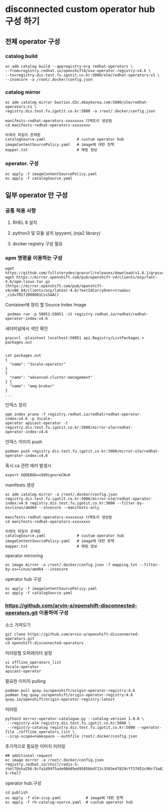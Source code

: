 #  disconnected custom operator hub 구성 하기 



## 전체 operator 구성  

### catalog build

```
oc adm catalog build --appregistry-org redhat-operators \
--from=registry.redhat.io/openshift4/ose-operator-registry:v4.6 \
--to=registry.dis.test.fu.igotit.co.kr:5000/olm/redhat-operators:v1 \
--insecure -a /root/.docker/config.json
```



### catalog mirror

```
oc adm catalog mirror bastion.d3c.ebaykorea.com:5000/olm/redhat-operators:v1 \
registry.dis.test.fu.igotit.co.kr:5000 -a /root/.docker/config.json
```

```
manifests-redhat-operators-xxxxxxxx 디렉토리 생성됨 
cd manifests-redhat-operators-xxxxxxxx

아래의 파일이 존재함 
catalogSource.yaml              # custum operator hub 
imageContentSourcePolicy.yaml   # image에 대한 정책 
mapper.txt                      # 매핑 정보 
```



### operator. 구성 

```
oc apply -f imageContentSourcePolicy.yaml
oc apply -f catalogSource.yaml  
```



##  일부 operator 만 구성 



### 공통 적용 사항 

1.  RHEL 8 설치 
2. python3 및 모듈 설치  (pyyaml, jinja2 library)

3. docker registry 구성 필요 

   

### opm 명령을 이용하는 구성 

```
wget https://github.com/fullstorydev/grpcurl/releases/download/v1.8.1/grpcurl_1.8.1_linux_x86_64.tar.gz
wget https://mirror.openshift.com/pub/openshift-v4/clients/ocp/fast-4.6/opm-linux.tar.gz
(https://mirror.openshift.com/pub/openshift-v4/x86_64/clients/ocp/latest-4.6/?extIdCarryOver=true&sc _cid=701f2000001Css5AAC)
```



Container에 정리 할 Source Index Image

```
 podman run -p 50051:50051 -it registry.redhat.io/redhat/redhat-operator-index:v4.6
```

새터미널에서 색인 확인

```
grpcurl -plaintext localhost:50051 api.Registry/ListPackages > packages.out

 
cat packages.out
{
  "name": "3scale-operator"
}
{
  "name": "advanced-cluster-management"
} {
  "name": "amq-broker"
}
...
```

인덱스 정리 

```
opm index prune -f registry.redhat.io/redhat/redhat-operator-index:v4.6 -p 3scale-
operator apicast-operator -t registry.dis.test.fu.igotit.co.kr:5000/mirror-olm/redhat-
operator-index:v4.6
```

인덱스 이미지 push

```
podman push registry.dis.test.fu.igotit.co.kr:5000/mirror-olm/redhat-operator-index:v4.6
```

혹시 ca 관련 에러 발생시 

```
export GODEBUG=x509ignoreCN=0
```

manifests 생성 

```
oc adm catalog mirror -a /root/.docker/config.json registry.dis.test.fu.igotit.co.kr:5000/mirror-olm/redhat-operator-index:v4.6 registry.dis.test.fu.igotit.co.kr:5000 --filter-by-os=linux/amd64 --insecure --manifests-only
```

```
manifests-redhat-operators-xxxxxxxx 디렉토리 생성됨 
cd manifests-redhat-operators-xxxxxxxx

아래의 파일이 존재함 
catalogSource.yaml              # custum operator hub 
imageContentSourcePolicy.yaml   # image에 대한 정책 
mapper.txt                      # 매핑 정보 
```

operator mirroring 

```
oc image mirror -a /root/.docker/config.json -f mapping.txt --filter-by-os=linux/amd64 --insecure
```

operator hub 구성 

```
oc apply -f imageContentSourcePolicy.yaml
oc apply -f catalogSource.yaml  
```





### https://github.com/arvin-a/openshift-disconnected-operators.git 이용하여 구성 

소스 가져오기 

```
git clone https://github.com/arvin-a/openshift-disconnected-operators.git
cd openshift-disconnected-operators
```

미러링할 오퍼레이터 설정

```
vi offline_operators_list
3scale-operator
apicast-operator
```

 필요한 이미지 pulling

```
podman pull quay.io/openshift/origin-operator-registry:4.6
podman tag quay.io/openshift/origin-operator-registry:4.6 quay.io/openshift/origin-operator-registry:latest
```

미러링 

```
python3 mirror-operator-catalogue.py --catalog-version 1.0.0 \
 --registry-olm registry.dis.test.fu.igotit.co.kr:5000 \
 --registry-catalog registry.dis.test.fu.igotit.co.kr:5000 --operator-file ./offline_operators_list \
--icsp-scope=namespace --authfile /root/.docker/config.json
```

추가적으로 필요한 이미지 미러링 

```
## additional request 
oc image mirror -a /root/.docker/config.json registry.redhat.io/rhscl/redis-5-rhel7@sha256:8cfa1d94f5a4e00689ed9585bbdf22c3503e47829cff37d51c90cf3a028c679c=registry.dis.test.fu.igotit.co.kr:5000/rhscl/redis-5-rhel7
```

operator hub.구성 

```
cd publish
oc apply -f olm-icsp.yaml           # image에 대한 정책 
oc apply -f rh-catalog-source.yaml  # custum operator hub
```

